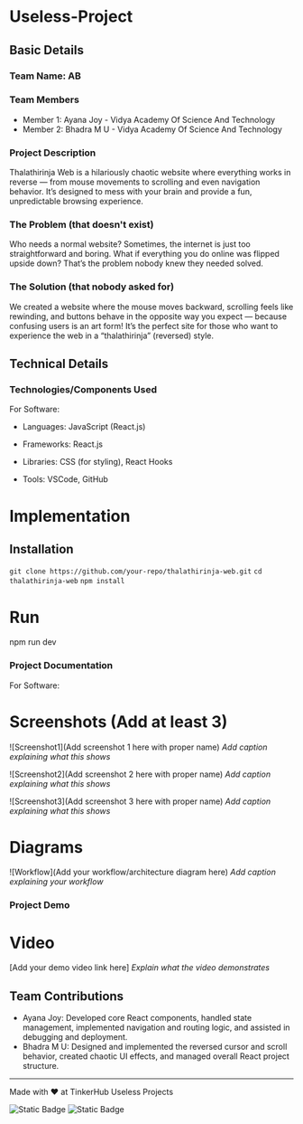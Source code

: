 # Useless-Project
## Basic Details
### Team Name: AB


### Team Members
- Member 1: Ayana Joy - Vidya Academy Of Science And Technology
- Member 2: Bhadra M U - Vidya Academy Of Science And Technology

### Project Description
Thalathirinja Web is a hilariously chaotic website where everything works in reverse — from mouse movements to scrolling and even navigation behavior. It’s designed to mess with your brain and provide a fun, unpredictable browsing experience.

### The Problem (that doesn't exist)
Who needs a normal website? Sometimes, the internet is just too straightforward and boring. What if everything you do online was flipped upside down? That’s the problem nobody knew they needed solved.

### The Solution (that nobody asked for)
We created a website where the mouse moves backward, scrolling feels like rewinding, and buttons behave in the opposite way you expect — because confusing users is an art form! It’s the perfect site for those who want to experience the web in a “thalathirinja” (reversed) style.



## Technical Details
### Technologies/Components Used
For Software:
- Languages: JavaScript (React.js)

- Frameworks: React.js

- Libraries: CSS (for styling), React Hooks

- Tools: VSCode, GitHub

# Implementation

## Installation

```git clone https://github.com/your-repo/thalathirinja-web.git``` 
```cd thalathirinja-web```
```npm install```

# Run
npm run dev

### Project Documentation
For Software:

# Screenshots (Add at least 3)
![Screenshot1](Add screenshot 1 here with proper name)
*Add caption explaining what this shows*

![Screenshot2](Add screenshot 2 here with proper name)
*Add caption explaining what this shows*

![Screenshot3](Add screenshot 3 here with proper name)
*Add caption explaining what this shows*

# Diagrams
![Workflow](Add your workflow/architecture diagram here)
*Add caption explaining your workflow*

### Project Demo
# Video
[Add your demo video link here]
*Explain what the video demonstrates*


## Team Contributions
- Ayana Joy: Developed core React components, handled state management, implemented navigation and routing logic, and assisted in debugging and deployment.
- Bhadra M U: Designed and implemented the reversed cursor and scroll behavior, created chaotic UI effects, and managed overall React project structure.



---
Made with ❤️ at TinkerHub Useless Projects 

![Static Badge](https://img.shields.io/badge/TinkerHub-24?color=%23000000&link=https%3A%2F%2Fwww.tinkerhub.org%2F)
![Static Badge](https://img.shields.io/badge/UselessProjects--25-25?link=https%3A%2F%2Fwww.tinkerhub.org%2Fevents%2FQ2Q1TQKX6Q%2FUseless%2520Projects)

